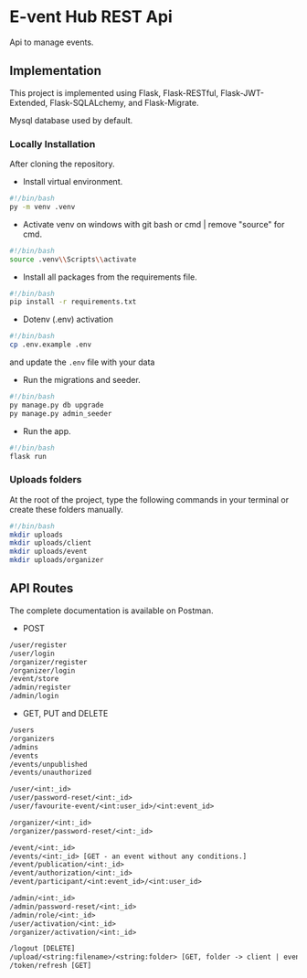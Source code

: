 # E-vent Hub REST Api

Api to manage events.

## Implementation

This project is implemented using Flask, Flask-RESTful, Flask-JWT-Extended, Flask-SQLALchemy, and Flask-Migrate.

Mysql database used by default.

### Locally Installation

After cloning the repository.

- Install virtual environment.

```bash
#!/bin/bash
py -m venv .venv
```

- Activate venv on windows with git bash or cmd | remove "source" for cmd.

```bash
#!/bin/bash
source .venv\\Scripts\\activate
```

- Install all packages from the requirements file.

```bash
#!/bin/bash
pip install -r requirements.txt
```

- Dotenv (.env) activation

```bash
#!/bin/bash
cp .env.example .env
```

and update the `.env` file with your data

- Run the migrations and seeder.

```bash
#!/bin/bash
py manage.py db upgrade
py manage.py admin_seeder
```

- Run the app.

```bash
#!/bin/bash
flask run
```

### Uploads folders

At the root of the project, type the following commands in your terminal or create these folders manually.

```bash
#!/bin/bash
mkdir uploads
mkdir uploads/client
mkdir uploads/event
mkdir uploads/organizer
```

## API Routes

The complete documentation is available on Postman.

- POST

```txt
/user/register
/user/login
/organizer/register
/organizer/login
/event/store
/admin/register
/admin/login
```

- GET, PUT and DELETE

```txt
/users
/organizers
/admins
/events
/events/unpublished
/events/unauthorized

/user/<int:_id>
/user/password-reset/<int:_id>
/user/favourite-event/<int:user_id>/<int:event_id>

/organizer/<int:_id>
/organizer/password-reset/<int:_id>

/event/<int:_id>
/events/<int:_id> [GET - an event without any conditions.]
/event/publication/<int:_id>
/event/authorization/<int:_id>
/event/participant/<int:event_id>/<int:user_id>

/admin/<int:_id>
/admin/password-reset/<int:_id>
/admin/role/<int:_id>
/user/activation/<int:_id>
/organizer/activation/<int:_id>

/logout [DELETE]
/upload/<string:filename>/<string:folder> [GET, folder -> client | event | organizer]
/token/refresh [GET]
```
